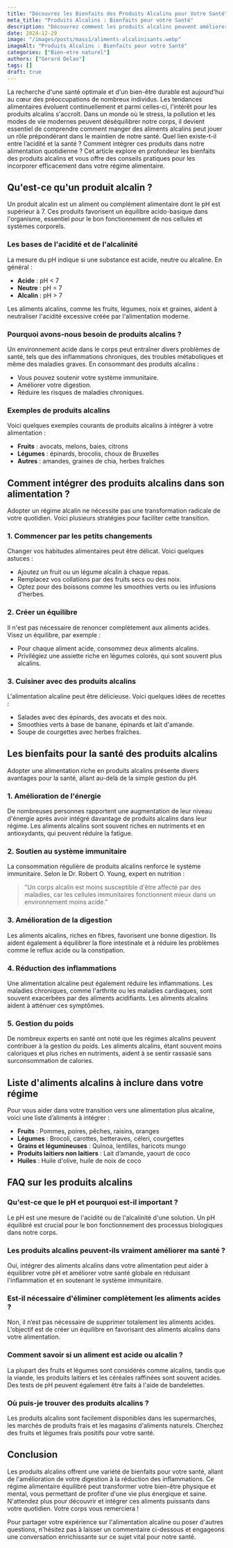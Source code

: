 ```yaml
---
title: "Découvrez les Bienfaits des Produits Alcalins pour Votre Santé"
meta_title: "Produits Alcalins : Bienfaits pour votre Santé"
description: "Découvrez comment les produits alcalins peuvent améliorer votre santé et votre bien-être grâce à une alimentation équilibrée et naturelle."
date: 2024-12-29
image: "/images/posts/mass1/aliments-alcalinisants.webp"
imageAlt: "Produits Alcalins : Bienfaits pour votre Santé"
categories: ["Bien-etre naturel"]
authors: ["Gerard Delao"]
tags: []
draft: true
---
```


La recherche d'une santé optimale et d'un bien-être durable est aujourd'hui au cœur des préoccupations de nombreux individus. Les tendances alimentaires évoluent continuellement et parmi celles-ci, l'intérêt pour les produits alcalins s'accroît. Dans un monde où le stress, la pollution et les modes de vie modernes peuvent déséquilibrer notre corps, il devient essentiel de comprendre comment manger des aliments alcalins peut jouer un rôle prépondérant dans le maintien de notre santé. Quel lien existe-t-il entre l’acidité et la santé ? Comment intégrer ces produits dans notre alimentation quotidienne ? Cet article explore en profondeur les bienfaits des produits alcalins et vous offre des conseils pratiques pour les incorporer efficacement dans votre régime alimentaire.

## Qu'est-ce qu'un produit alcalin ?

Un produit alcalin est un aliment ou complément alimentaire dont le pH est supérieur à 7. Ces produits favorisent un équilibre acido-basique dans l'organisme, essentiel pour le bon fonctionnement de nos cellules et systèmes corporels.

### Les bases de l'acidité et de l'alcalinité

La mesure du pH indique si une substance est acide, neutre ou alcaline. En général :
- **Acide** : pH < 7
- **Neutre** : pH = 7
- **Alcalin** : pH > 7

Les aliments alcalins, comme les fruits, légumes, noix et graines, aident à neutraliser l'acidité excessive créée par l'alimentation moderne.

### Pourquoi avons-nous besoin de produits alcalins ?

Un environnement acide dans le corps peut entraîner divers problèmes de santé, tels que des inflammations chroniques, des troubles métaboliques et même des maladies graves. En consommant des produits alcalins :
- Vous pouvez soutenir votre système immunitaire.
- Améliorer votre digestion.
- Réduire les risques de maladies chroniques.

### Exemples de produits alcalins

Voici quelques exemples courants de produits alcalins à intégrer à votre alimentation :
- **Fruits** : avocats, melons, baies, citrons
- **Légumes** : épinards, brocolis, choux de Bruxelles
- **Autres** : amandes, graines de chia, herbes fraîches

## Comment intégrer des produits alcalins dans son alimentation ?

Adopter un régime alcalin ne nécessite pas une transformation radicale de votre quotidien. Voici plusieurs stratégies pour faciliter cette transition.

### 1. Commencer par les petits changements

Changer vos habitudes alimentaires peut être délicat. Voici quelques astuces :
- Ajoutez un fruit ou un légume alcalin à chaque repas.
- Remplacez vos collations par des fruits secs ou des noix.
- Optez pour des boissons comme les smoothies verts ou les infusions d'herbes.

### 2. Créer un équilibre

Il n'est pas nécessaire de renoncer complètement aux aliments acides. Visez un équilibre, par exemple :
- Pour chaque aliment acide, consommez deux aliments alcalins.
- Privilégiez une assiette riche en légumes colorés, qui sont souvent plus alcalins.

### 3. Cuisiner avec des produits alcalins

L'alimentation alcaline peut être délicieuse. Voici quelques idées de recettes :
- Salades avec des épinards, des avocats et des noix.
- Smoothies verts à base de banane, épinards et lait d'amande.
- Soupe de courgettes avec herbes fraîches.

## Les bienfaits pour la santé des produits alcalins

Adopter une alimentation riche en produits alcalins présente divers avantages pour la santé, allant au-delà de la simple gestion du pH.

### 1. Amélioration de l'énergie

De nombreuses personnes rapportent une augmentation de leur niveau d'énergie après avoir intégré davantage de produits alcalins dans leur régime. Les aliments alcalins sont souvent riches en nutriments et en antioxydants, qui peuvent réduire la fatigue.

### 2. Soutien au système immunitaire

La consommation régulière de produits alcalins renforce le système immunitaire. Selon le Dr. Robert O. Young, expert en nutrition : 

> "Un corps alcalin est moins susceptible d'être affecté par des maladies, car les cellules immunitaires fonctionnent mieux dans un environnement moins acide."

### 3. Amélioration de la digestion

Les aliments alcalins, riches en fibres, favorisent une bonne digestion. Ils aident également à équilibrer la flore intestinale et à réduire les problèmes comme le reflux acide ou la constipation.

### 4. Réduction des inflammations

Une alimentation alcaline peut également réduire les inflammations. Les maladies chroniques, comme l'arthrite ou les maladies cardiaques, sont souvent exacerbées par des aliments acidifiants. Les aliments alcalins aident à atténuer ces symptômes.

### 5. Gestion du poids

De nombreux experts en santé ont noté que les régimes alcalins peuvent contribuer à la gestion du poids. Les aliments alcalins, étant souvent moins caloriques et plus riches en nutriments, aident à se sentir rassasié sans surconsommation de calories.

## Liste d'aliments alcalins à inclure dans votre régime

Pour vous aider dans votre transition vers une alimentation plus alcaline, voici une liste d’aliments à intégrer :

- **Fruits** : Pommes, poires, pêches, raisins, oranges
- **Légumes** : Brocoli, carottes, betteraves, céleri, courgettes
- **Grains et légumineuses** : Quinoa, lentilles, haricots mungo
- **Produits laitiers non laitiers** : Lait d’amande, yaourt de coco
- **Huiles** : Huile d'olive, huile de noix de coco

## FAQ sur les produits alcalins

### Qu'est-ce que le pH et pourquoi est-il important ?

Le pH est une mesure de l'acidité ou de l'alcalinité d'une solution. Un pH équilibré est crucial pour le bon fonctionnement des processus biologiques dans notre corps.

### Les produits alcalins peuvent-ils vraiment améliorer ma santé ?

Oui, intégrer des aliments alcalins dans votre alimentation peut aider à équilibrer votre pH et améliorer votre santé globale en réduisant l'inflammation et en soutenant le système immunitaire.

### Est-il nécessaire d'éliminer complètement les aliments acides ?

Non, il n’est pas nécessaire de supprimer totalement les aliments acides. L’objectif est de créer un équilibre en favorisant des aliments alcalins dans votre alimentation.

### Comment savoir si un aliment est acide ou alcalin ?

La plupart des fruits et légumes sont considérés comme alcalins, tandis que la viande, les produits laitiers et les céréales raffinées sont souvent acides. Des tests de pH peuvent également être faits à l'aide de bandelettes.

### Où puis-je trouver des produits alcalins ?

Les produits alcalins sont facilement disponibles dans les supermarchés, les marchés de produits frais et les magasins d'aliments naturels. Cherchez des fruits et légumes frais positifs pour votre santé.

## Conclusion

Les produits alcalins offrent une variété de bienfaits pour votre santé, allant de l'amélioration de votre digestion à la réduction des inflammations. Ce régime alimentaire équilibré peut transformer votre bien-être physique et mental, vous permettant de profiter d'une vie plus énergique et saine. N'attendez plus pour découvrir et intégrer ces aliments puissants dans votre quotidien. Votre corps vous remerciera !

Pour partager votre expérience sur l'alimentation alcaline ou poser d'autres questions, n'hésitez pas à laisser un commentaire ci-dessous et engageons une conversation enrichissante sur ce sujet vital pour notre santé.

